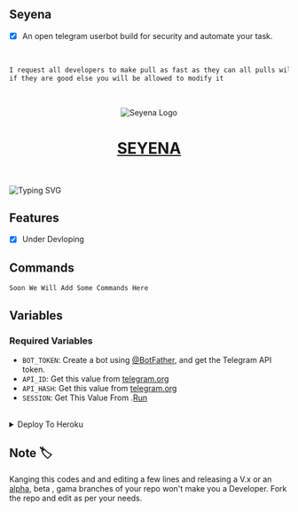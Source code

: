 ## Seyena
- [x] An open telegram userbot build for security and automate your task. 
<br>

```markdown
I request all developers to make pull as fast as they can all pulls will be mergerd
if they are good else you will be allowed to modify it
```
<br>
<p align="center">
  <img src="https://telegra.ph/file/3ffb1e8bce66e0ceb6ab5.jpg" alt="Seyena Logo">
</p>
<h1 align="center">
  <a href="https://t.me/Not_Coding_Support">SEYENA</a>
</h1>
<br>

![Typing SVG](https://readme-typing-svg.herokuapp.com/?lines=Heya+Users+Welcome+To+Our+Repository;A+Simple+Userbot+To+Automate+Your+Telegram+Account)
</p>

## Features

- [x] Under Devloping 


## Commands 
```
Soon We Will Add Some Commands Here
```

## Variables

### Required Variables
* `BOT_TOKEN`: Create a bot using [@BotFather](https://telegram.dog/BotFather), and get the Telegram API token.
* `API_ID`: Get this value from [telegram.org](https://my.telegram.org/apps)
* `API_HASH`: Get this value from [telegram.org](https://my.telegram.org/apps)
* `SESSION`: Get This Value From .[Run](https://github.com/Seyena/Seyena/blob/seyena/str_gen.py)

<br>

<details><summary>Deploy To Heroku</summary>
<p>
<br>
<a href="https://heroku.com/deploy?template=https://github.com/Seyena/Seyena">
  <img src="https://www.herokucdn.com/deploy/button.svg" alt="Deploy To Heroku">
</a>
</p>
</details>



## Note 🏷️

Kanging this codes and and editing a few lines and releasing a V.x  or an [alpha](https://t.me/Not_Coding_Support/15164), beta , gama branches of your repo won't make you a Developer.
Fork the repo and edit as per your needs.

